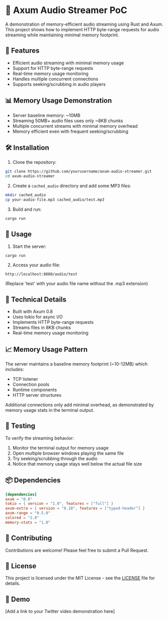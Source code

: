 # 🎵 Axum Audio Streamer PoC

A demonstration of memory-efficient audio streaming using Rust and Axum. This project shows how to implement HTTP byte-range requests for audio streaming while maintaining minimal memory footprint.

## 🚀 Features

- Efficient audio streaming with minimal memory usage
- Support for HTTP byte-range requests
- Real-time memory usage monitoring
- Handles multiple concurrent connections
- Supports seeking/scrubbing in audio players

## 📊 Memory Usage Demonstration

- Server baseline memory: ~10MB
- Streaming 50MB+ audio files uses only ~8KB chunks
- Multiple concurrent streams with minimal memory overhead
- Memory efficient even with frequent seeking/scrubbing

## 🛠 Installation

1. Clone the repository:
```bash
git clone https://github.com/yourusername/axum-audio-streamer.git
cd axum-audio-streamer
```

2. Create a `cached_audio` directory and add some MP3 files:
```bash
mkdir cached_audio
cp your-audio-file.mp3 cached_audio/test.mp3
```

3. Build and run:
```bash
cargo run
```

## 📝 Usage

1. Start the server:
```bash
cargo run
```

2. Access your audio file:
```
http://localhost:8080/audio/test
```
(Replace 'test' with your audio file name without the .mp3 extension)

## 🔧 Technical Details

- Built with Axum 0.8
- Uses tokio for async I/O
- Implements HTTP byte-range requests
- Streams files in 8KB chunks
- Real-time memory usage monitoring

## 📈 Memory Usage Pattern

The server maintains a baseline memory footprint (~10-12MB) which includes:
- TCP listener
- Connection pools
- Runtime components
- HTTP server structures

Additional connections only add minimal overhead, as demonstrated by memory usage stats in the terminal output.

## 🧪 Testing

To verify the streaming behavior:
1. Monitor the terminal output for memory usage
2. Open multiple browser windows playing the same file
3. Try seeking/scrubbing through the audio
4. Notice that memory usage stays well below the actual file size

## 📦 Dependencies

```toml
[dependencies]
axum = "0.8"
tokio = { version = "1.0", features = ["full"] }
axum-extra = { version = "0.10", features = ["typed-header"] }
axum-range = "0.5.0"
colored = "2.0"
memory-stats = "1.0"
```

## 🤝 Contributing

Contributions are welcome! Please feel free to submit a Pull Request.

## 📄 License

This project is licensed under the MIT License - see the [LICENSE](LICENSE) file for details.

## 🎥 Demo

[Add a link to your Twitter video demonstration here]
